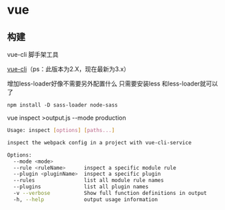 # vue

## 构建

vue-cli 脚手架工具

[vue-cli](https://github.com/vuejs/vue-cli/tree/v2)（ps：此版本为2.X，现在最新为3.x）

增加less-loader好像不需要另外配置什么 只需要安装less 和less-loader就可以了 

`npm install -D sass-loader node-sass`

vue inspect >output.js  --mode production

``` bash
Usage: inspect [options] [paths...]

inspect the webpack config in a project with vue-cli-service

Options:
  --mode <mode>          
  --rule <ruleName>      inspect a specific module rule
  --plugin <pluginName>  inspect a specific plugin
  --rules                list all module rule names
  --plugins              list all plugin names
  -v --verbose           Show full function definitions in output
  -h, --help             output usage information
```